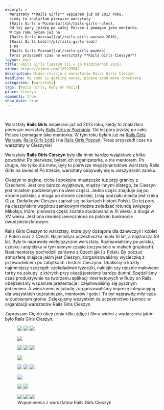 ```yaml
---
excerpt: >
  Warsztaty **Rails Girls** wspieram już od 2013 roku,
  kiedy to znalazłam pierwsze warsztaty
  [Rails Girls w Poznaniu](/pl/rails-girls-rules).
  Od tej pory jeżdżę po całej Polsce i pomagam jako mentorka.
  W tym roku byłam już na
  [Rails Girls Warsaw](/pl/rails-girls-warsaw-2016),
  [Rails Girls Łódź](/pl/rails-girls-lodz)
  i na
  [Rails Girls Poznań](/pl/rails-girls-poznan).
  Teraz przyszedł czas na warsztaty **Rails Girls Cieszyn**!
layout: post
title: Rails Girls Cieszyn (15 – 16 Październik 2016)
video: https://vimeo.com/189199542
description: Wideo relacja z warsztatów Rails Girls Cieszyn
headline: My code is getting worse, please send more chocolate
categories: [warsztaty]
tags: [Rails Girls, Ruby on Rails]
place: Cieszyn
comments: true
show_date: true
---
```


<br>

Warsztaty **Rails Girls** wspieram już od 2013 roku, kiedy to znalazłam pierwsze warsztaty [Rails Girls w Poznaniu]({{site.baseurl}}/rails-girls-rules "Rails Girls Poznań - Ja jako uczestniczka"). Od tej pory jeżdżę po całej Polsce i pomagam jako mentorka. W tym roku byłam już na [Rails Girls Warsaw]({{site.baseurl}}/rails-girls-warsaw-2016 "Rails Girls Warsaw - wideo relacja"), [Rails Girls Łódź]({{site.baseurl}}/rails-girls-lodz "Rails Girls Łódź - wideo relacja") i na [Rails Girls Poznań]({{site.baseurl}}/rails-girls-poznan "Rails Girls Poznań - wideo relacja"). Teraz przyszedł czas na warsztaty w Cieszynie!

Warsztaty **Rails Girls Cieszyn** były dla mnie bardzo wyjątkowe z kilku powodów. Po pierwsze, byłam ich organizatorką, a nie mentorem. Po drugie, nie tylko dla mnie, były to pierwsze międzynarodowe warsztaty Rails Girls na świecie! Po trzecie, warsztaty odbywały się w cieszyńskim zamku.

Cieszyn to piękne, ciche i spokojne miasteczko tuż przy granicy z Czechami. Jest ono bardzo wyjątkowe, między innymi dlatego, że Cieszyn jest miastem podzielonym na dwie części. Jedna część znajduje się po stronie polskiej, a druga po stronie czeskiej. Linią podziału miasta jest rzeka Olza. Dodatkowo Cieszyn zapisał się na kartach historii Polski. Do tej pory na cieszyńskim wzgórzu zamkowym można zwiedzać rotundę świętego Mikołaja, której pierwsza część została zbudowana w XI wieku, a druga w XV wieku. Jest ona również uwieczniona na polskim banknocie dwudziestozłotowym.

Rails Girls Cieszyn to warsztaty, które były dostępne dla dziewczyn i kobiet z Polski oraz z Czech. Najmłodsza uczestniczka miała 16 lat, a najstarsza 59 lat. Były to naprawdę wielojęzyczne warsztaty. Rozmawialiśmy po polsku, czesku i angielsku w tym samym czasie (oczywiście w małych grupkach). Nasi mentorzy pochodzili zarówno z Czech jak i z Polski. By poczuć atmosferę miejsca jakim jest Cieszyn, zorganizowaliśmy wycieczkę z przewodnikiem po zabytkach i historii Cieszyna. Dbaliśmy o każdy najmniejszy szczegół: czekoladowe łyżeczki, naklejki czy ręcznie malowane torby na zakupy, z których przy okazji jesteśmy bardzo dumni. Spędziliśmy czas produktywnie na tworzeniu aplikacji internetowych w Ruby on Rails, obejrzeliśmy wspaniałe prezentacje i częstowaliśmy się pysznym jedzeniem. A wieczorem w sobotę zorganizowaliśmy imprezę integracyjną dla wszystkich uczestniczek, mentorów i gości. To był naprawdę miły czas w cudownym gronie. Dziękujemy wszystkim za uczestnictwo i pomoc w organizacji warsztatów Rails Girls Cieszyn.

Zapraszam Cię do obejrzenia kilku zdjęć i filmu wideo z wydarzenia jakim było Rails Girls Cieszyn.

<figure class="third">
  <a href="{{ site.baseurl_root }}/images/rails-girls-cieszyn/city-tour.jpg"><img src="{{ site.baseurl_root }}/images/rails-girls-cieszyn/thumbs/city-tour.jpg"></a>
  <a href="{{ site.baseurl_root }}/images/rails-girls-cieszyn/city-tour-rotunda.jpg"><img src="{{ site.baseurl_root }}/images/rails-girls-cieszyn/thumbs/city-tour-rotunda.jpg"></a>
  <a href="{{ site.baseurl_root }}/images/rails-girls-cieszyn/city-tour-park-pokoju.jpg"><img src="{{ site.baseurl_root }}/images/rails-girls-cieszyn/thumbs/city-tour-park-pokoju.jpg"></a>
</figure>
<figure>
  <a href="{{ site.baseurl_root }}/images/rails-girls-cieszyn/registration.jpg"><img src="{{ site.baseurl_root }}/images/rails-girls-cieszyn/thumbs/registration.jpg"></a>
</figure>
<figure class="third">
  <a href="{{ site.baseurl_root }}/images/rails-girls-cieszyn/before-start.jpg"><img src="{{ site.baseurl_root }}/images/rails-girls-cieszyn/thumbs/before-start.jpg"></a>
  <a href="{{ site.baseurl_root }}/images/rails-girls-cieszyn/city-tour-uliczka-cieszynskich-kobiet.jpg"><img src="{{ site.baseurl_root }}/images/rails-girls-cieszyn/thumbs/city-tour-uliczka-cieszynskich-kobiet.jpg"></a>
  <a href="{{ site.baseurl_root }}/images/rails-girls-cieszyn/we-almost-starting.jpg"><img src="{{ site.baseurl_root }}/images/rails-girls-cieszyn/thumbs/we-almost-starting.jpg"></a>
</figure>
<figure>
  <a href="{{ site.baseurl_root }}/images/rails-girls-cieszyn/few-words-on-start.jpg"><img src="{{ site.baseurl_root }}/images/rails-girls-cieszyn/thumbs/few-words-on-start.jpg"></a>
</figure>
<figure class="third">
  <a href="{{ site.baseurl_root }}/images/rails-girls-cieszyn/chocolate-spoons.jpg"><img src="{{ site.baseurl_root }}/images/rails-girls-cieszyn/thumbs/chocolate-spoons.jpg"></a>
  <a href="{{ site.baseurl_root }}/images/rails-girls-cieszyn/rails-girls-coffee-cup.jpg"><img src="{{ site.baseurl_root }}/images/rails-girls-cieszyn/thumbs/rails-girls-coffee-cup.jpg"></a>
  <a href="{{ site.baseurl_root }}/images/rails-girls-cieszyn/stickers.jpg"><img src="{{ site.baseurl_root }}/images/rails-girls-cieszyn/thumbs/stickers.jpg"></a>
</figure>
<figure>
  <a href="{{ site.baseurl_root }}/images/rails-girls-cieszyn/sunday-hug.jpg"><img src="{{ site.baseurl_root }}/images/rails-girls-cieszyn/thumbs/sunday-hug.jpg"></a>
</figure>
<figure class="half">
  <a href="{{ site.baseurl_root }}/images/rails-girls-cieszyn/coding.jpg">
    <img src="{{ site.baseurl_root }}/images/rails-girls-cieszyn/thumbs/coding.jpg">
  </a>
  <a href="{{ site.baseurl_root }}/images/rails-girls-cieszyn/work-in-progress.jpg">
    <img src="{{ site.baseurl_root }}/images/rails-girls-cieszyn/thumbs/work-in-progress.jpg">
  </a>
</figure>
<figure class="third">
  <a href="{{ site.baseurl_root }}/images/rails-girls-cieszyn/middle-party-mentors.jpg"><img src="{{ site.baseurl_root }}/images/rails-girls-cieszyn/thumbs/middle-party-mentors.jpg"></a>
  <a href="{{ site.baseurl_root }}/images/rails-girls-cieszyn/middle-party-some-participants.jpg"><img src="{{ site.baseurl_root }}/images/rails-girls-cieszyn/thumbs/middle-party-some-participants.jpg"></a>
  <a href="{{ site.baseurl_root }}/images/rails-girls-cieszyn/middle-party-other-participants.jpg"><img src="{{ site.baseurl_root }}/images/rails-girls-cieszyn/thumbs/middle-party-other-participants.jpg"></a>
  <figcaption>Wspomnienia z warsztatów Rails Girls Cieszyn</figcaption>
</figure>
